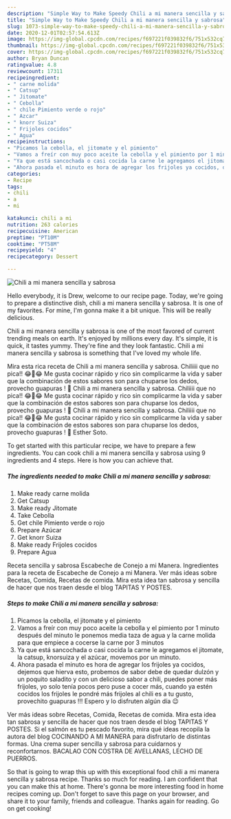 ```yaml
---
description: "Simple Way to Make Speedy Chili a mi manera sencilla y sabrosa"
title: "Simple Way to Make Speedy Chili a mi manera sencilla y sabrosa"
slug: 1073-simple-way-to-make-speedy-chili-a-mi-manera-sencilla-y-sabrosa
date: 2020-12-01T02:57:54.613Z
image: https://img-global.cpcdn.com/recipes/f697221f039832f6/751x532cq70/chili-a-mi-manera-sencilla-y-sabrosa-foto-principal.jpg
thumbnail: https://img-global.cpcdn.com/recipes/f697221f039832f6/751x532cq70/chili-a-mi-manera-sencilla-y-sabrosa-foto-principal.jpg
cover: https://img-global.cpcdn.com/recipes/f697221f039832f6/751x532cq70/chili-a-mi-manera-sencilla-y-sabrosa-foto-principal.jpg
author: Bryan Duncan
ratingvalue: 4.8
reviewcount: 17311
recipeingredient:
- " carne molida"
- " Catsup"
- " Jitomate"
- " Cebolla"
- " chile Pimiento verde o rojo"
- " Azcar"
- " knorr Suiza"
- " Frijoles cocidos"
- " Agua"
recipeinstructions:
- "Picamos la cebolla, el jitomate y el pimiento"
- "Vamos a freír con muy poco aceite la cebolla y el pimiento por 1 minuto después del minuto le ponemos media taza de agua y la carne molida para que empiece a cocerse la carne por 3 minutos"
- "Ya que está sancochada o casi cocida la carne le agregamos el jitomate, la catsup, knorsuiza y el azúcar, movemos por un minuto."
- "Ahora pasada el minuto es hora de agregar los frijoles ya cocidos, dejemos que hierva esto, probemos de sabor debe de quedar dulzón y un poquito saladito y con un delicioso sabor a chili, puedes poner más frijoles, yo solo tenía pocos pero puse a cocer más, cuando ya estén cocidos los frijoles le pondré más frijoles al chili es a tu gusto, provechito guapuras !!! Espero y lo disfruten algún día 😉"
categories:
- Recipe
tags:
- chili
- a
- mi

katakunci: chili a mi 
nutrition: 263 calories
recipecuisine: American
preptime: "PT10M"
cooktime: "PT58M"
recipeyield: "4"
recipecategory: Dessert

---
```



![Chili a mi manera sencilla y sabrosa](https://img-global.cpcdn.com/recipes/f697221f039832f6/751x532cq70/chili-a-mi-manera-sencilla-y-sabrosa-foto-principal.jpg)

Hello everybody, it is Drew, welcome to our recipe page. Today, we're going to prepare a distinctive dish, chili a mi manera sencilla y sabrosa. It is one of my favorites. For mine, I'm gonna make it a bit unique. This will be really delicious.

Chili a mi manera sencilla y sabrosa is one of the most favored of current trending meals on earth. It's enjoyed by millions every day. It's simple, it is quick, it tastes yummy. They're fine and they look fantastic. Chili a mi manera sencilla y sabrosa is something that I've loved my whole life.

Mira esta rica receta de Chili a mi manera sencilla y sabrosa. Chiliiii que no pica!! 😂🤣😂 Me gusta cocinar rápido y rico sin complicarme la vida y saber que la combinación de estos sabores son para chuparse los dedos, provecho guapuras ! 🍲 Chili a mi manera sencilla y sabrosa. Chiliiii que no pica!! 😂🤣😂 Me gusta cocinar rápido y rico sin complicarme la vida y saber que la combinación de estos sabores son para chuparse los dedos, provecho guapuras ! 🍲 Chili a mi manera sencilla y sabrosa. Chiliiii que no pica!! 😂🤣😂 Me gusta cocinar rápido y rico sin complicarme la vida y saber que la combinación de estos sabores son para chuparse los dedos, provecho guapuras ! 🍲 Esther Soto.


To get started with this particular recipe, we have to prepare a few ingredients. You can cook chili a mi manera sencilla y sabrosa using 9 ingredients and 4 steps. Here is how you can achieve that.

<!--inarticleads1-->

##### The ingredients needed to make Chili a mi manera sencilla y sabrosa:

1. Make ready  carne molida
1. Get  Catsup
1. Make ready  Jitomate
1. Take  Cebolla
1. Get  chile Pimiento verde o rojo
1. Prepare  Azúcar
1. Get  knorr Suiza
1. Make ready  Frijoles cocidos
1. Prepare  Agua


Receta sencilla y sabrosa Escabeche de Conejo a mi Manera. Ingredientes para la receta de Escabeche de Conejo a mi Manera. Ver más ideas sobre Recetas, Comida, Recetas de comida. Mira esta idea tan sabrosa y sencilla de hacer que nos traen desde el blog TAPITAS Y POSTES. 

<!--inarticleads2-->

##### Steps to make Chili a mi manera sencilla y sabrosa:

1. Picamos la cebolla, el jitomate y el pimiento
1. Vamos a freír con muy poco aceite la cebolla y el pimiento por 1 minuto después del minuto le ponemos media taza de agua y la carne molida para que empiece a cocerse la carne por 3 minutos
1. Ya que está sancochada o casi cocida la carne le agregamos el jitomate, la catsup, knorsuiza y el azúcar, movemos por un minuto.
1. Ahora pasada el minuto es hora de agregar los frijoles ya cocidos, dejemos que hierva esto, probemos de sabor debe de quedar dulzón y un poquito saladito y con un delicioso sabor a chili, puedes poner más frijoles, yo solo tenía pocos pero puse a cocer más, cuando ya estén cocidos los frijoles le pondré más frijoles al chili es a tu gusto, provechito guapuras !!! Espero y lo disfruten algún día 😉


Ver más ideas sobre Recetas, Comida, Recetas de comida. Mira esta idea tan sabrosa y sencilla de hacer que nos traen desde el blog TAPITAS Y POSTES. Si el salmón es tu pescado favorito, mira qué ideas recopila la autora del blog COCINANDO A MI MANERA para disfrutarlo de distintas formas. Una crema super sencilla y sabrosa para cuidarnos y reconfortarnos. BACALAO CON COSTRA DE AVELLANAS, LECHO DE PUERROS. 

So that is going to wrap this up with this exceptional food chili a mi manera sencilla y sabrosa recipe. Thanks so much for reading. I am confident that you can make this at home. There's gonna be more interesting food in home recipes coming up. Don't forget to save this page on your browser, and share it to your family, friends and colleague. Thanks again for reading. Go on get cooking!
